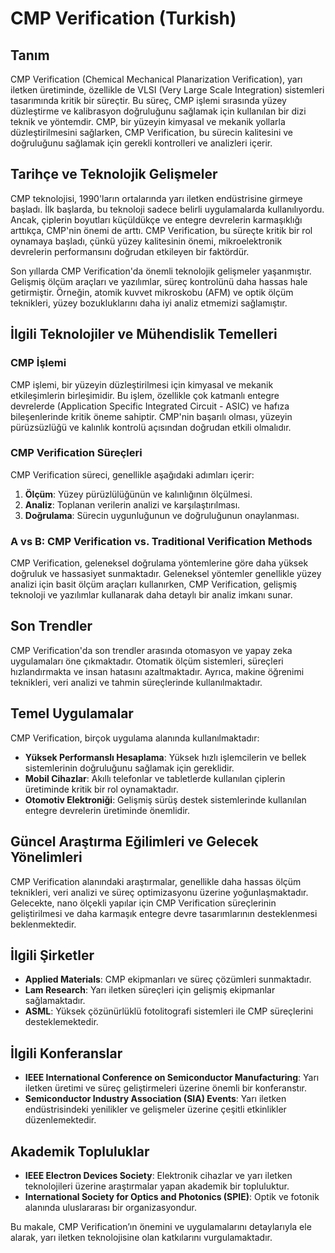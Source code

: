 # CMP Verification (Turkish)

## Tanım

CMP Verification (Chemical Mechanical Planarization Verification), yarı iletken üretiminde, özellikle de VLSI (Very Large Scale Integration) sistemleri tasarımında kritik bir süreçtir. Bu süreç, CMP işlemi sırasında yüzey düzleştirme ve kalibrasyon doğruluğunu sağlamak için kullanılan bir dizi teknik ve yöntemdir. CMP, bir yüzeyin kimyasal ve mekanik yollarla düzleştirilmesini sağlarken, CMP Verification, bu sürecin kalitesini ve doğruluğunu sağlamak için gerekli kontrolleri ve analizleri içerir.

## Tarihçe ve Teknolojik Gelişmeler

CMP teknolojisi, 1990'ların ortalarında yarı iletken endüstrisine girmeye başladı. İlk başlarda, bu teknoloji sadece belirli uygulamalarda kullanılıyordu. Ancak, çiplerin boyutları küçüldükçe ve entegre devrelerin karmaşıklığı arttıkça, CMP'nin önemi de arttı. CMP Verification, bu süreçte kritik bir rol oynamaya başladı, çünkü yüzey kalitesinin önemi, mikroelektronik devrelerin performansını doğrudan etkileyen bir faktördür.

Son yıllarda CMP Verification'da önemli teknolojik gelişmeler yaşanmıştır. Gelişmiş ölçüm araçları ve yazılımlar, süreç kontrolünü daha hassas hale getirmiştir. Örneğin, atomik kuvvet mikroskobu (AFM) ve optik ölçüm teknikleri, yüzey bozukluklarını daha iyi analiz etmemizi sağlamıştır.

## İlgili Teknolojiler ve Mühendislik Temelleri

### CMP İşlemi

CMP işlemi, bir yüzeyin düzleştirilmesi için kimyasal ve mekanik etkileşimlerin birleşimidir. Bu işlem, özellikle çok katmanlı entegre devrelerde (Application Specific Integrated Circuit - ASIC) ve hafıza bileşenlerinde kritik öneme sahiptir. CMP'nin başarılı olması, yüzeyin pürüzsüzlüğü ve kalınlık kontrolü açısından doğrudan etkili olmalıdır.

### CMP Verification Süreçleri

CMP Verification süreci, genellikle aşağıdaki adımları içerir:

1. **Ölçüm**: Yüzey pürüzlülüğünün ve kalınlığının ölçülmesi.
2. **Analiz**: Toplanan verilerin analizi ve karşılaştırılması.
3. **Doğrulama**: Sürecin uygunluğunun ve doğruluğunun onaylanması.

### A vs B: CMP Verification vs. Traditional Verification Methods

CMP Verification, geleneksel doğrulama yöntemlerine göre daha yüksek doğruluk ve hassasiyet sunmaktadır. Geleneksel yöntemler genellikle yüzey analizi için basit ölçüm araçları kullanırken, CMP Verification, gelişmiş teknoloji ve yazılımlar kullanarak daha detaylı bir analiz imkanı sunar.

## Son Trendler

CMP Verification'da son trendler arasında otomasyon ve yapay zeka uygulamaları öne çıkmaktadır. Otomatik ölçüm sistemleri, süreçleri hızlandırmakta ve insan hatasını azaltmaktadır. Ayrıca, makine öğrenimi teknikleri, veri analizi ve tahmin süreçlerinde kullanılmaktadır.

## Temel Uygulamalar

CMP Verification, birçok uygulama alanında kullanılmaktadır:

- **Yüksek Performanslı Hesaplama**: Yüksek hızlı işlemcilerin ve bellek sistemlerinin doğruluğunu sağlamak için gereklidir.
- **Mobil Cihazlar**: Akıllı telefonlar ve tabletlerde kullanılan çiplerin üretiminde kritik bir rol oynamaktadır.
- **Otomotiv Elektroniği**: Gelişmiş sürüş destek sistemlerinde kullanılan entegre devrelerin üretiminde önemlidir.

## Güncel Araştırma Eğilimleri ve Gelecek Yönelimleri

CMP Verification alanındaki araştırmalar, genellikle daha hassas ölçüm teknikleri, veri analizi ve süreç optimizasyonu üzerine yoğunlaşmaktadır. Gelecekte, nano ölçekli yapılar için CMP Verification süreçlerinin geliştirilmesi ve daha karmaşık entegre devre tasarımlarının desteklenmesi beklenmektedir.

## İlgili Şirketler

- **Applied Materials**: CMP ekipmanları ve süreç çözümleri sunmaktadır.
- **Lam Research**: Yarı iletken süreçleri için gelişmiş ekipmanlar sağlamaktadır.
- **ASML**: Yüksek çözünürlüklü fotolitografi sistemleri ile CMP süreçlerini desteklemektedir.

## İlgili Konferanslar

- **IEEE International Conference on Semiconductor Manufacturing**: Yarı iletken üretimi ve süreç geliştirmeleri üzerine önemli bir konferanstır.
- **Semiconductor Industry Association (SIA) Events**: Yarı iletken endüstrisindeki yenilikler ve gelişmeler üzerine çeşitli etkinlikler düzenlemektedir.

## Akademik Topluluklar

- **IEEE Electron Devices Society**: Elektronik cihazlar ve yarı iletken teknolojileri üzerine araştırmalar yapan akademik bir topluluktur.
- **International Society for Optics and Photonics (SPIE)**: Optik ve fotonik alanında uluslararası bir organizasyondur.

Bu makale, CMP Verification’ın önemini ve uygulamalarını detaylarıyla ele alarak, yarı iletken teknolojisine olan katkılarını vurgulamaktadır.